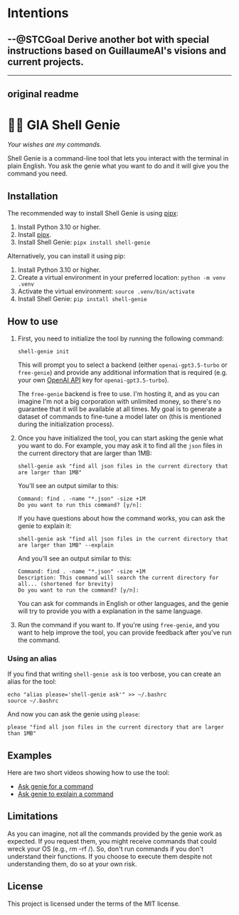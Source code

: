 
# Intentions

## --@STCGoal Derive another bot with special instructions based on GuillaumeAI's visions and current projects. 

----
original readme
----

# 🧞‍♂️ GIA Shell Genie

_Your wishes are my commands._

Shell Genie is a command-line tool that lets you interact with the terminal in plain English. You ask the genie what you want to do and it will give you the command you need.

## Installation

The recommended way to install Shell Genie is using [pipx](https://pypa.github.io/pipx/):

1. Install Python 3.10 or higher.
2. Install [pipx](https://github.com/pypa/pipx#install-pipx).
3. Install Shell Genie: `pipx install shell-genie`

Alternatively, you can install it using pip:

1. Install Python 3.10 or higher.
2. Create a virtual environment in your preferred location: `python -m venv .venv`
3. Activate the virtual environment: `source .venv/bin/activate`
4. Install Shell Genie: `pip install shell-genie`

## How to use

1. First, you need to initialize the tool by running the following command:

   ```shell
   shell-genie init
   ```

   This will prompt you to select a backend (either `openai-gpt3.5-turbo` or `free-genie`) and provide any additional information that is required (e.g. your own [OpenAI API](https://openai.com/api/) key for `openai-gpt3.5-turbo`).

   The `free-genie` backend is free to use. I'm hosting it, and as you can imagine I'm not a big corporation with unlimited money, so there's no guarantee that it will be available at all times. My goal is to generate a dataset of commands to fine-tune a model later on (this is mentioned during the initialization process).

2. Once you have initialized the tool, you can start asking the genie what you want to do. For example, you may ask it to find all the `json` files in the current directory that are larger than 1MB:

   ```shell
   shell-genie ask "find all json files in the current directory that are larger than 1MB"
   ```

   You'll see an output similar to this:

   ```shell
   Command: find . -name "*.json" -size +1M
   Do you want to run this command? [y/n]:
   ```

   If you have questions about how the command works, you can ask the genie to explain it:

   ```shell
   shell-genie ask "find all json files in the current directory that are larger than 1MB" --explain
   ```

   And you'll see an output similar to this:

   ```shell
   Command: find . -name "*.json" -size +1M
   Description: This command will search the current directory for all... (shortened for brevity)
   Do you want to run the command? [y/n]:
   ```

   You can ask for commands in English or other languages, and the genie will try to provide you with a explanation in the same language.

3. Run the command if you want to. If you're using `free-genie`, and you want to help improve the tool, you can provide feedback after you've run the command.

### Using an alias

If you find that writing `shell-genie ask` is too verbose, you can create an alias for the tool:

```shell
echo "alias please='shell-genie ask'" >> ~/.bashrc
source ~/.bashrc
```

And now you can ask the genie using `please`:

```shell
please "find all json files in the current directory that are larger than 1MB"
```

## Examples

Here are two short videos showing how to use the tool:

- [Ask genie for a command](https://youtu.be/QM-fwgnGzDc)
- [Ask genie to explain a command](https://youtu.be/Qi3w3abI4oE)

## Limitations

As you can imagine, not all the commands provided by the genie work as expected. If you request them, you might receive commands that could wreck your OS (e.g., rm -rf /). So, don't run commands if you don't understand their functions. If you choose to execute them despite not understanding them, do so at your own risk.

## License

This project is licensed under the terms of the MIT license.
